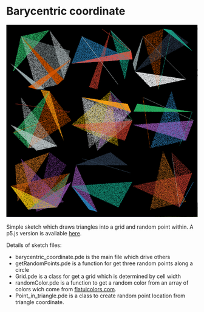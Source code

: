 # Barycentric coordinate

![sketch capture](https://raw.githubusercontent.com/nclslbrn/Processing/master/barycentric_coordinate/barycentric-coordinate.png)

Simple sketch which draws triangles into a grid and random point within.
A p5.js version is available [here](https://barycentric-coordinate.artemg.com).

Details of sketch files:
- barycentric_coordinate.pde is the main file which drive others
- getRandomPoints.pde is a function for get three random points along a circle
- Grid.pde is a class for get a grid which is determined by cell width
- randomColor.pde is a function to get a random color from an array of colors wich come from [flatuicolors.com](https://flatuicolors.com/palette/defo).
- Point_in_triangle.pde is a class to create random point location from triangle coordinate.
